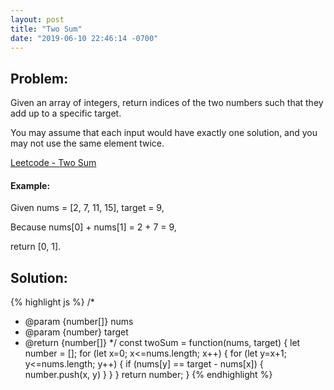 ```yaml
---
layout: post
title: "Two Sum"
date: "2019-06-10 22:46:14 -0700"
---
```


## Problem:

Given an array of integers, return indices of the two numbers such that they add up to a specific target.

You may assume that each input would have exactly one solution, and you may not use the same element twice.

[Leetcode - Two Sum](https://leetcode.com/problems/two-sum/)

#### Example:

Given nums = [2, 7, 11, 15], target = 9,

Because nums[0] + nums[1] = 2 + 7 = 9,

return [0, 1].

## Solution:

{% highlight js %}
/*
 * @param {number[]} nums
 * @param {number} target
 * @return {number[]}
*/
const twoSum = function(nums, target) {
    let number = [];
    for (let x=0; x<=nums.length; x++) {
        for (let y=x+1; y<=nums.length; y++) {
            if (nums[y] == target - nums[x]) {
                number.push(x, y)
            }
        }
    }
    return number;
}
{% endhighlight %}
